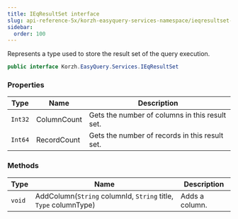 ```yaml
---
title: IEqResultSet interface
slug: api-reference-5x/korzh-easyquery-services-namespace/ieqresultset-interface
sidebar:
  order: 100
---
```


Represents a type used to store the result set of the query execution.
```csharp
public interface Korzh.EasyQuery.Services.IEqResultSet

```

### Properties

| Type | Name | Description | 
| --- | --- | --- | 
| `Int32` | ColumnCount | Gets the number of columns in this result set. | 
| `Int64` | RecordCount | Gets the number of records in this result set. | 


### Methods

| Type | Name | Description | 
| --- | --- | --- | 
| `void` | AddColumn(`String` columnId, `String` title, `Type` columnType) | Adds a column. |
